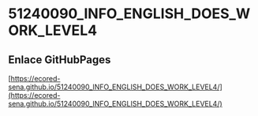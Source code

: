 # **51240090_INFO_ENGLISH_DOES_WORK_LEVEL4**

## **Enlace GitHubPages**

[https://ecored-sena.github.io/51240090_INFO_ENGLISH_DOES_WORK_LEVEL4/](https://ecored-sena.github.io/51240090_INFO_ENGLISH_DOES_WORK_LEVEL4/)

#
